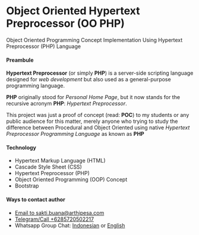 # Object Oriented Hypertext Preprocessor (OO PHP)
Object Oriented Programming Concept Implementation 
Using Hypertext Preprocessor (PHP) Language
<br/>

<h4>Preambule</h4>
<p>
	<b>Hypertext Preprocessor</b> (or simply <b>PHP</b>) is a server-side scripting language designed for <i>web development</i> but also used as a general-purpose programming language.
</p>
<p>	
	<b>PHP</b> originally stood for <i>Personal Home Page</i>, but it now stands for the recursive acronym <b>PHP</b>: <i>Hypertext Preprocessor</i>.
</p>

<p>This project was just a proof of concept (read: <b>POC</b>) to my students or any public audience for this matter, merely anyone who trying to study the difference between Procedural and Object Oriented using native <i>Hypertext Preprocessor Programming Language</i> as known as <b>PHP</b>

<h4>Technology</h4>
<ul>
<li>Hypertext Markup Language (HTML)</li>
<li>Cascade Style Sheet (CSS)</li>
<li>Hypertext Preprocessor (PHP)</li>
<li>Object Oriented Programming (OOP) Concept</li>
<li>Bootstrap</li>
</ul>

<h4>Ways to contact author</h4>
<ul>
	<li><a href="mailto:sakti.buana@arthipesa.com">Email to sakti.buana@arthipesa.com</a></li>
	<li><a href="https://t.me/saktibuana">Telegram/Call +6285720502217</a></li>
	<li>Whatsapp Group Chat: <a href="https://chat.whatsapp.com/DyQQB7Y6jSqAnCANauLLgj">Indonesian</a> or <a href="https://chat.whatsapp.com/1oarLHGaDZEFbKv0LnCIwz">English</a></li>
</p>